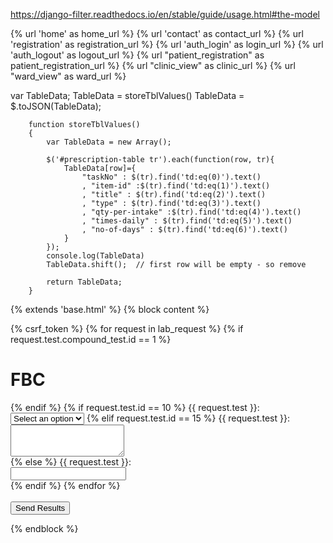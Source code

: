 <!-- Link for Django filter -->
https://django-filter.readthedocs.io/en/stable/guide/usage.html#the-model

{% url 'home' as home_url %}
{% url 'contact' as contact_url %}
{% url 'registration' as registration_url %}
{% url 'auth_login' as login_url %}
{% url 'auth_logout' as logout_url %}
{% url "patient_registration" as patient_registration_url %}
{% url "clinic_view" as clinic_url %}
{% url "ward_view" as ward_url %}


var TableData;
        TableData = storeTblValues()
        TableData = $.toJSON(TableData);

        function storeTblValues()
        {
            var TableData = new Array();

            $('#prescription-table tr').each(function(row, tr){
                TableData[row]={
                    "taskNo" : $(tr).find('td:eq(0)').text()
                    , "item-id" :$(tr).find('td:eq(1)').text()
                    , "title" : $(tr).find('td:eq(2)').text()
                    , "type" : $(tr).find('td:eq(3)').text()
                    , "qty-per-intake" :$(tr).find('td:eq(4)').text()
                    , "times-daily" : $(tr).find('td:eq(5)').text()
                    , "no-of-days" : $(tr).find('td:eq(6)').text()
                }    
            }); 
            console.log(TableData)
            TableData.shift();  // first row will be empty - so remove
            
            return TableData;
        }


{% extends 'base.html' %}
{% block content %}


 <!-- <script type="text/javascript">
$(function(){
  $("#myVar").change(function(){
  $("#txtDisplay").val($(this).val());
  });
})
</script> -->

<div class="container">
    <form method="POST" action="">{% csrf_token %}
       {% for request in lab_request %}
        {% if request.test.compound_test.id == 1  %}
            <h1>FBC</h1>
        {% endif %}
        {% if request.test.id == 10  %}
            {{ request.test }}: 
              <select class="form-select" aria-label="Default select example" id="myVar" name="variable">
                <option selected>Select an option</option>
                <option value="Negative">Negative</option>
                <option value="Positive">Positive</option>
              </select>
        {% elif request.test.id == 15 %}
            {{ request.test }}:
            <div class="mb-3">
                <textarea class="form-control" rows="3" id="myVar" name="variable"></textarea>
            </div>
        {% else %}
            {{ request.test }}: 
              <div class="mb-3">
                <input class="form-control" id="myVar" name="variable">
              </div>
        {% endif %}
       {% endfor %} 
       <!-- <input type="text" id="txtDisplay" name="test_id">  -->
    <br><br>
    <input type="submit" id="btnRequest" class="btn btn-success" value="Send Results">
    </form>
</div>

{% endblock %}